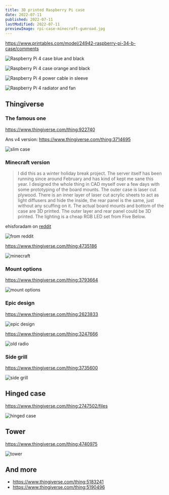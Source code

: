 ```yaml
---
title: 3D printed Raspberry Pi case
date: 2022-07-11
published: 2022-07-11
lastModified: 2022-07-11
previewImage: rpi-case-minecraft-gumroad.jpg
---
```


https://www.printables.com/model/24942-raspberry-pi-34-b-case/comments

![Raspberry Pi 4 case blue and black](./rpi-case-blue-black.webp)

![Raspberry Pi 4 case orange and black](./rpi-case-orange-black.webp)

![Raspberry Pi 4 power cable in sleeve](./rpi-power-cable-in-sleeve.webp)

![Raspberry Pi 4 radiator and fan](./rpi-radiator-fan.webp)

## Thingiverse

### The famous one

https://www.thingiverse.com/thing:922740

Ans v4 version: https://www.thingiverse.com/thing:3714695

![slim case](./rpi-4-slim-case.jpg)

### Minecraft version

> I did this as a winter holiday break project. The server itself has been running since around February and has kind of kept me sane this year. I designed the whole thing in CAD myself over a few days with some prototyping of the board mounts. The outer case is laser cut plywood. There is an inner layer of laser cut acrylic sheets to act as light diffusers and hide the inside, the rear panel is the same, just without any scuffing on it. The actual board mounts and bottom of the case are 3D printed. The outer layer and rear panel could be 3D printed. The lighting is a cheap RGB LED set from Five Below.

ehisforadam on [reddit](https://www.reddit.com/r/Minecraft/comments/kmskgf/my_custom_ore_block_raspberry_pi_server_case/)

![from reddit](./rpi-case-minecraft-reddit.jpg)

https://www.thingiverse.com/thing:4735186

![minecraft](./rpi-case-minecraft.jpg)

### Mount options

https://www.thingiverse.com/thing:3793664

![mount options](./rpi-case-mount-options.png)

### Epic design

https://www.thingiverse.com/thing:2623833

![epic design](./rpi-case-epic-design.jpg)

https://www.thingiverse.com/thing:3247666

![old radio](./rpi-old-radio-design.jpg)

### Side grill

https://www.thingiverse.com/thing:3735600

![side grill](./rpi-case-side-grill.jpg)


## Hinged case

https://www.thingiverse.com/thing:2747502/files

![hinged case](./rpi-hinged-case.jpg)

## Tower

https://www.thingiverse.com/thing:4740975

![tower](./rpi-tower-case.jpg)

## And more

- https://www.thingiverse.com/thing:5183241
- https://www.thingiverse.com/thing:5190496